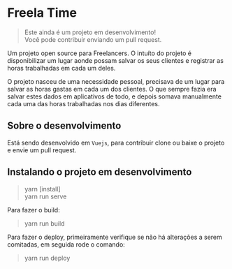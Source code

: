 # Freela Time

> Este ainda é um projeto em desenvolvimento! \
> Você pode contribuir enviando um pull request.

Um projeto open source para Freelancers.
O intuíto do projeto é disponibilizar um lugar aonde possam salvar os seus clientes e registrar as horas trabalhadas em cada um deles.

O projeto nasceu de uma necessidade pessoal, precisava de um lugar para salvar as horas gastas em cada um dos clientes. O que sempre fazia era salvar estes dados em aplicativos de todo, e depois somava manualmente cada uma das horas trabalhadas nos dias diferentes.

## Sobre o desenvolvimento

Está sendo desenvolvido em `Vuejs`, para contribuir clone ou baixe o projeto e envie um pull request.

## Instalando o projeto em desenvolvimento

> yarn [install]\
> yarn run serve

Para fazer o build:

> yarn run build

Para fazer o deploy, primeiramente verifique se não há 
alterações a serem comitadas, em seguida rode o comando:

> yarn run deploy
